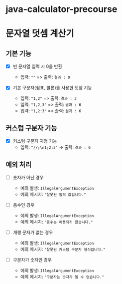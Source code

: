 # java-calculator-precourse

# 문자열 덧셈 계산기


## 기본 기능
- [x] 빈 문자열 입력 시 0을 반환
    - 입력: `""` => 출력: `결과 : 0`


- [x] 기본 구분자(쉼표, 콜론)를 사용한 덧셈 기능
    - 입력: `"1,2"` => 출력: `결과 : 3`
    - 입력: `"1,2,3"` => 출력: `결과 : 6`
    - 입력: `"1,2:3"` => 출력: `결과 : 6`


## 커스텀 구분자 기능
- [x] 커스텀 구분자 지정 기능
    - 입력: `"//;\n1;2;3"` => 출력: `결과 : 6`


## 예외 처리

- [ ] 숫자가 아닌 경우
    - 예외 발생: `IllegalArgumentException`
    - 예외 메시지: `"잘못된 입력 값입니다."`


- [ ] 음수인 경우
    - 예외 발생: `IllegalArgumentException`
    - 예외 메시지: `"음수는 허용되지 않습니다."`


- [ ] 개행 문자가 없는 경우
    - 예외 발생: `IllegalArgumentException`
    - 예외 메시지: `"잘못된 커스텀 구분자 형식입니다."`


- [ ] 구분자가 숫자인 경우
    - 예외 발생: `IllegalArgumentException`
    - 예외 메시지: `"구분자는 숫자가 될 수 없습니다."`